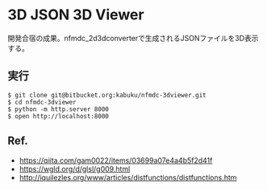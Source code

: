 3D JSON 3D Viewer
====

開発合宿の成果。nfmdc\_2d3dconverterで生成されるJSONファイルを3D表示する。

実行
----

    $ git clone git@bitbucket.org:kabuku/nfmdc-3dviewer.git
    $ cd nfmdc-3dviewer
    $ python -m http.server 8000
    $ open http://localhost:8000

Ref.
----

- https://qiita.com/gam0022/items/03699a07e4a4b5f2d41f
- https://wgld.org/d/glsl/g009.html
- http://iquilezles.org/www/articles/distfunctions/distfunctions.htm

